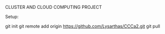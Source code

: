 CLUSTER AND CLOUD COMPUTING PROJECT


Setup:

git init
git remote add origin https://github.com/Lysarthas/CCCa2.git
git pull
